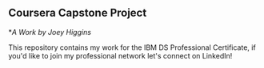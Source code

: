 ## Coursera Capstone Project 
**A Work by Joey Higgins*

This repository contains my work for the IBM DS Professional Certificate, 
if you'd like to join my professional network let's connect on LinkedIn!
